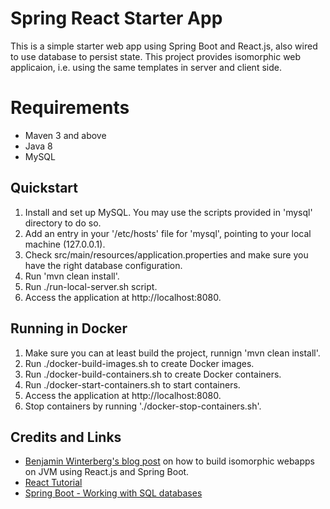 # Spring React Starter App
This is a simple starter web app using Spring Boot and React.js, also wired to use database to persist state.
This project provides isomorphic web applicaion, i.e. using the same templates in server and client side.


# Requirements
* Maven 3 and above
* Java 8
* MySQL


## Quickstart
1. Install and set up MySQL. You may use the scripts provided in 'mysql' directory to do so.
1. Add an entry in your '/etc/hosts' file for 'mysql', pointing to your local machine (127.0.0.1).
1. Check src/main/resources/application.properties and make sure you have the right database configuration.
1. Run 'mvn clean install'.
1. Run ./run-local-server.sh script.
1. Access the application at http://localhost:8080.


## Running in Docker
1. Make sure you can at least build the project, runnign 'mvn clean install'.
1. Run ./docker-build-images.sh to create Docker images.
1. Run ./docker-build-containers.sh to create Docker containers.
1. Run ./docker-start-containers.sh to start containers.
1. Access the application at http://localhost:8080.
1. Stop containers by running './docker-stop-containers.sh'.


## Credits and Links
* [Benjamin Winterberg's blog post](http://winterbe.com/posts/2015/02/16/isomorphic-react-webapps-on-the-jvm/) on how to build isomorphic webapps on JVM using React.js and Spring Boot.
* [React Tutorial](https://facebook.github.io/react/docs/tutorial.html)
* [Spring Boot - Working with SQL databases](http://docs.spring.io/spring-boot/docs/current/reference/html/boot-features-sql.html)

